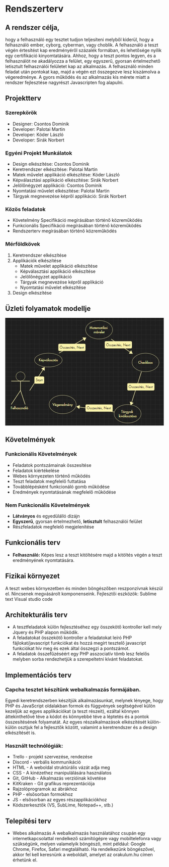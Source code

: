
# Rendszerterv
## A rendszer célja,
hogy a felhasználó egy tesztet tudjon teljesíteni melyből kiderül, hogy a felhasználó ember, cyborg, cyberman, vagy choblik. A felhasználó a teszt végén értesítést kap eredményéről százalék formában, és lehetősége nyílik egy certifikáció kinyomtatására. Ahhoz, hogy a teszt pontos legyen, és a felhasználót ne akadályozza a felület, egy egyszerű, gyorsan értelmezhető letisztult felhasználói felületet kap az alkalmazás. A felhasználó minden feladat után pontokat kap, majd a végén ezt összegezve lesz kiszámolva a végeredménye. A gyors működés és az alkalmazás kis mérete miatt a rendszer fejlesztése nagyrészt Javascripten fog alapulni.

## Projektterv
### Szerepkörök
- Designer: Csontos Dominik
- Developer: Palotai Martin
- Developer: Kóder László
- Developer: Sirák Norbert

### Egyéni Projekt Munkálatok
- Design elkészítése: Csontos Dominik
- Keretrendszer elkészítése: Palotai Martin
- Matek művelet applikáció elkészítése: Kóder László
- Képválasztási applikáció elkészítése: Sirák Norbert
- Jelölőnégyzet applikáció: Csontos Dominik
- Nyomtatási művelet elkészítése: Palotai Martin
- Tárgyak megnevezése képről applikáció: Sirák Norbert

### Közös feladatok
- Követelmény Specifikáció megírásában történő közreműködés
- Funkcionális Specifikáció megírásában történő közreműködés
- Rendszerterv megírásában történő közreműködés

### Mérföldkövek
1. Keretrendszer elkészítése
2. Applikációk elkészítése
	- Matek művelet applikáció elkészítése
	- Képválasztási applikáció elkészítése
	- Jelölőnégyzet applikáció
	- Tárgyak megnevezése képről applikáció
	- Nyomtatási művelet elkészítése
3. Design elkészítése

## Üzleti folyamatok modellje
![Üzleti folyamatok modellje](public/pics/uzleti_modell.jpg)

## Követelmények
### Funkcionális Követelmények
- Feladatok pontszámainak összesítése
- Feladatok kiértékelése
- Webes környezeten történő működés
- Teszt feladatok megfelelő futtatása
- Továbblépésként funkcionáló gomb működése
- Eredmények nyomtatásának megfelelő működése

### Nem Funkcionális Követelmények
- **Látványos** és egyedülálló dizájn
- **Egyszerű**, gyorsan értelmezhető, **letisztult** felhasználói felület
- Részfeladatok megfelelő megjelenítése

## Funkcionális terv
- **Felhasználó:** Képes lesz a teszt kitöltésére majd a kitöltés végén a teszt eredményének nyomtatására.

## Fizikai környezet
A teszt webes környezetben és minden böngészőben reszponzívnak készül el.
Nincsenek megvásárolt komponenseink.
Fejlesztői eszközök:
    Sublime text
    Visual studio code

## Architekturális terv
- A tesztfeladatok külön fejlesztéséhez egy összekötő kontroller kell mely Jquery és PHP alapon működik.
- A feladatokat összekötő kontroller a feladatokat leíró PHP fájlokat/javascript funkciókat és hozzá megírt tesztelő javascript funkciókat hív meg és ezek által összegzi a pontszámot.
- A feladatok összefűzéséért egy PHP asszociatív tömb lesz felelős melyben sorba rendezhetjük a szerepeltetni kívánt feladatokat.

## Implementációs terv
### Capcha tesztet készítünk webalkalmazás formájában.
Egyedi keretrendszerben készítjük alkalmazásunkat, melynek lényege,
hogy PHP és JavaScript oldalakban formok és függvények segítségével
külön kezeljük az egyes applikációkat (a teszt részeit), ezáltal
könnyen áttekinthetővé téve a kódot és könnyebbé téve a léptetés és
a pontok összesítésének folyamatát.
Az egyes részalkalmazások elkészítését külön-külön osztjuk fel 
a fejlesztők között, valamint a keretrendszer és a design
elkészítését is.

### Használt technólógiák:
- Trello - projekt szervezése, rendezése
- Discord - verbális kommunikáció
- HTML - A weboldal struktúrális vázát adja meg
- CSS - A kinézethez manipulálására használatos
- Git, GitHub - Alkalmazás verzióinak követése
- KitKraken - Git grafikus reprezentációja
- Rajzolóprogramok az ábrákhoz
- PHP - elsősorban formokhoz
- JS - elsősorban az egyes részapplikációkhoz
- Kódszerkesztők (VS, SubLime, Notepad++, stb.)

## Telepítési terv
- Webes alkalmazás
A webalkalmazás használatához csupán egy internetkapcsolattal rendelkező számítógépre vagy mobiltelefonra vagy szükségünk, melyen
valamelyik böngésző, mint például: Google Chrome, Firefox, Safari megtalálható.
Ha rendelkezünk böngészővel, akkor fel kell keresnünk a weboldalt, amelyet az orakulum.hu címen érhetünk el.
